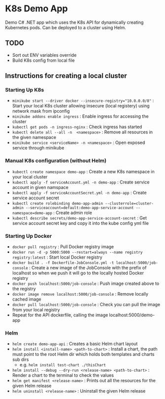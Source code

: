# K8s Demo App

Demo C# .NET app which uses the K8s API for dynamically creating Kubernetes pods. Can be deployed to a cluster using Helm.

## TODO

- Sort out ENV variables override
- Build K8s config from local file

## Instructions for creating a local cluster

### Starting Up K8s

- `minikube start --driver docker --insecure-registry="10.0.0.0/8"` : Start your local K8s cluster allowing insecure (local registery) using network mask from ipconfig
- `minikube addons enable ingress` : Enable ingress for accessing the cluster
- `kubectl get pods -n ingress-nginx` : Check ingress has started
- `kubectl delete all --all -n  <namespace>` : Remove all resources in the given namespace
- `minikube service <serviceName> -n <namespace>` : Open exposed service through minikube

### Manual K8s configuration (without Helm)

- `kubectl create namespace demo-app` : Create a new K8s namespace in your local cluster
- `kubectl apply -f serviceAccount.yml -n demo-app` : Create service account in given namspace
- `kubectl apply -f serviceAccountSecret.yml -n demo-app` : Create service account secret
- `kubectl create rolebinding demo-app-admin --clusterrole=cluster-admin --serviceaccount=default:demo-app-service-account --namespace=demo-app` : Create admin role
- `kubectl describe secrets/demo-app-service-account-secret` : Get service account secret key and copy it into the kube config yml file

### Starting Up Docker

- `docker pull registry` : Pull Docker registry image
- `docker run -d -p 5000:5000 --restart=always --name registry registry:latest` : Start local Docker registry
- `docker build . -f Dockerfile-JobConsole.yml -t localhost:5000/job-console` : Create a new image of the JobConsole with the prefix of localhost so when we push it will go to the locally hosted Docker registry
- `docker push localhost:5000/job-console` : Push image created above to the registry
- `docker image remove localhost:5000/job-console` : Remove locally cached image
- `docker pull localhost:5000/job-console` : Check you can pull the image from your local registry
- Repeat for the API dockerfile, calling the image localhost:5000/demo-app

### Helm

* `helm create demo-app-api` : Creates a basic Helm chart layout
* `helm install <install-name> <path-to-chart>` : Install a chart, the path must point to the root Helm dir which holds both templates and charts sub dirs
  * e.g. `helm install test-chart ./thisChart`
* `helm install --debug --dry-run <release-name> <path-to-chart>` : Render a chart to the terminal to check the values
* `helm get manifest <release-name>` : Prints out all the resources for the given Helm release
* `helm uninstall <release-name>` : Uninstall the given Helm release
